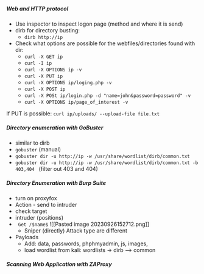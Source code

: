 
##### Web and HTTP protocol 

- Use inspector to inspect logon page (method and where it is send)
- dirb for directory busting:
	- `dirb http://ip `
- Check what options are possible for the webfiles/directories found with dir: 
	- `curl -X GET ip `
	- `curl -I ip `
	- `curl -X OPTIONS ip -v`
	- `curl -X PUT ip `
	- `curl -X OPTIONS ip/loging.php -v `
	- `curl -X POST ip `
	- `curl -X POSt ip/login.php -d "name=john&password=password" -v` 
	- `curl -X OPTIONS ip/page_of_interest -v `

If PUT is possible: `curl ip/uploads/ --upload-file file.txt`


##### Directory enumeration with GoBuster 


- similar to dirb 
- `gobuster`  (manual)
- `gobuster dir -u http://ip -w /usr/share/wordlist/dirb/common.txt `
- `gobuster dir -u http://ip -w /usr/share/wordlist/dirb/common.txt -b 403,404 ` (filter out 403 and 404)





##### Directory Enumeration with Burp Suite 

- turn on proxyfox 
- Action - send to intruder 
- check target 
- intruder (positions)
- ` Get /$name$` ![[Pasted image 20230926152712.png]] 
	- Sniper (directly) Attack type are different 
- Payloads
	- Add: data, passwords, phphmyadmin, js, images, 
	- load wordlist from kali: wordlists -> dirb --> common


##### Scanning Web Application with ZAProxy 

